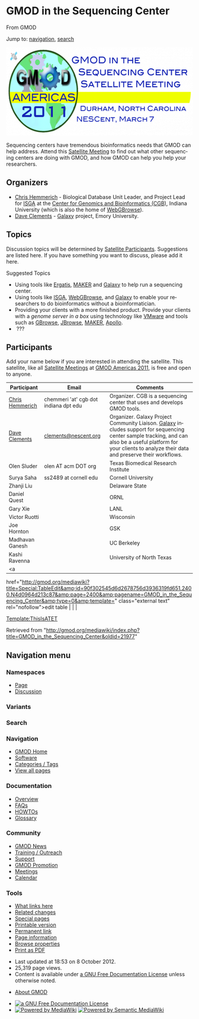 <div id="mw-page-base" class="noprint">

</div>

<div id="mw-head-base" class="noprint">

</div>

<div id="content" class="mw-body" role="main">

<span id="top"></span>

<div id="mw-js-message" style="display:none;">

</div>



# <span dir="auto">GMOD in the Sequencing Center</span>

<div id="bodyContent">

<div id="siteSub">

From GMOD

</div>

<div id="contentSub">

</div>

<div id="jump-to-nav" class="mw-jump">

Jump to: [navigation](#mw-navigation), [search](#p-search)

</div>

<div id="mw-content-text" class="mw-content-ltr" lang="en" dir="ltr">

<div class="center">

<div class="floatnone">

<a href="File:2011SequencingCenterSatelliteLogo.png" class="image"
title="GMOD in the Sequencing Center Satellite Meeting"><img
src="../mediawiki/images/thumb/c/c3/2011SequencingCenterSatelliteLogo.png/600px-2011SequencingCenterSatelliteLogo.png"
srcset="../mediawiki/images/thumb/c/c3/2011SequencingCenterSatelliteLogo.png/900px-2011SequencingCenterSatelliteLogo.png 1.5x, ../mediawiki/images/c/c3/2011SequencingCenterSatelliteLogo.png 2x"
width="600" height="238"
alt="GMOD in the Sequencing Center Satellite Meeting" /></a>

</div>

</div>

  

Sequencing centers have tremendous bioinformatics needs that GMOD can
help address. Attend this [Satellite
Meeting](Satellite_Meetings_-_GMOD_Americas_2011 "Satellite Meetings - GMOD Americas 2011")
to find out what other sequencing centers are doing with GMOD, and how
GMOD can help you help your researchers.

## <span id="Organizers" class="mw-headline">Organizers</span>

- [Chris Hemmerich](User:Chemmeri "User:Chemmeri") - Biological Database
  Unit Leader, and Project Lead for [ISGA](ISGA "ISGA") at the
  <a href="http://www.cgb.indiana.edu" class="external text"
  rel="nofollow">Center for Genomics and Bioinformatics (CGB)</a>,
  Indiana University (which is also the home of
  [WebGBrowse](WebGBrowse.1 "WebGBrowse")).
- [Dave Clements](User:Clements "User:Clements") -
  [Galaxy](Galaxy.1 "Galaxy") project, Emory University.

## <span id="Topics" class="mw-headline">Topics</span>

Discussion topics will be determined by [Satellite
Participants](#Participants). Suggestions are listed here. If you have
something you want to discuss, please add it here.

Suggested Topics  

- Using tools like
  <a href="Ergatis" class="mw-redirect" title="Ergatis">Ergatis</a>,
  [MAKER](MAKER.1 "MAKER") and [Galaxy](Galaxy.1 "Galaxy") to help run a
  sequencing center.
- Using tools like [ISGA](ISGA "ISGA"),
  [WebGBrowse](WebGBrowse.1 "WebGBrowse"), and
  [Galaxy](Galaxy.1 "Galaxy") to enable your researchers to do
  bioinformatics without a bioinformatician.
- Providing your clients with a more finished product. Provide your
  clients with a *genome server in a box* using technology like <a
  href="http://gmod.org/mediawiki/index.php?title=VMware&amp;action=edit&amp;redlink=1"
  class="new" title="VMware (page does not exist)">VMware</a> and tools
  such as [GBrowse](GBrowse.1 "GBrowse"),
  [JBrowse](JBrowse.1 "JBrowse"), [MAKER](MAKER.1 "MAKER"),
  [Apollo](Apollo.1 "Apollo").
-  ???

## <span id="Participants" class="mw-headline">Participants</span>

Add your name below if you are interested in attending the satellite.
This satellite, like all [Satellite
Meetings](Satellite_Meetings_-_GMOD_Americas_2011 "Satellite Meetings - GMOD Americas 2011")
at [GMOD Americas 2011](GMOD_Americas_2011 "GMOD Americas 2011"), is
free and open to anyone.

| Participant | Email | Comments |
|----|----|----|
| [Chris Hemmerich](User:Chemmeri "User:Chemmeri") | chemmeri 'at' cgb dot indiana dpt edu | Organizer. CGB is a sequencing center that uses and develops GMOD tools. |
| [Dave Clements](User:Clements "User:Clements") | clements@nescent.org | Organizer. Galaxy Project Community Liaison. [Galaxy](Galaxy.1 "Galaxy") includes support for sequencing center sample tracking, and can also be a useful platform for your clients to analyze their data and preserve their workflows. |
| Olen Sluder | olen AT acm DOT org | Texas Biomedical Research Institute |
| Surya Saha | ss2489 at cornell edu | Cornell University |
| Zhanji Liu |  | Delaware State |
| Daniel Quest |  | ORNL |
| Gary Xie |  | LANL |
| Victor Ruotti |  | Wisconsin |
| Joe Hornton |  | GSK |
| Madhavan Ganesh |  | UC Berkeley |
| Kashi Ravenna |  | University of North Texas |
| <a
href="http://gmod.org/mediawiki?title=Special:TableEdit&amp;id=90f302545d6d2678756d3936319fd651.2400.N4d0964d213c87&amp;page=2400&amp;pagename=GMOD_in_the_Sequencing_Center&amp;type=0&amp;template="
class="external text" rel="nofollow">edit table</a> |  |  |

<a
href="http://gmod.org/mediawiki/index.php?title=Template:ThisIsATET&amp;action=edit&amp;redlink=1"
class="new"
title="Template:ThisIsATET (page does not exist)">Template:ThisIsATET</a>

</div>

<div class="printfooter">

Retrieved from
"<http://gmod.org/mediawiki/index.php?title=GMOD_in_the_Sequencing_Center&oldid=21977>"

</div>

<div id="catlinks" class="catlinks catlinks-allhidden">

</div>

<div class="visualClear">

</div>

</div>

</div>

<div id="mw-navigation">

## Navigation menu

<div id="mw-head">



<div id="left-navigation">

<div id="p-namespaces" class="vectorTabs" role="navigation"
aria-labelledby="p-namespaces-label">

### Namespaces

- <span id="ca-nstab-main"><a href="GMOD_in_the_Sequencing_Center" accesskey="c"
  title="View the content page [c]">Page</a></span>
- <span id="ca-talk"><a
  href="http://gmod.org/mediawiki/index.php?title=Talk:GMOD_in_the_Sequencing_Center&amp;action=edit&amp;redlink=1"
  accesskey="t"
  title="Discussion about the content page [t]">Discussion</a></span>

</div>

<div id="p-variants" class="vectorMenu emptyPortlet" role="navigation"
aria-labelledby="p-variants-label">

### 

### Variants[](#)

<div class="menu">

</div>

</div>

</div>

<div id="right-navigation">





</div>

<div id="p-search" role="search">

### Search

<div id="simpleSearch">

</div>

</div>

</div>

</div>

<div id="mw-panel">

<div id="p-logo" role="banner">

<a href="Main_Page"
style="background-image: url(../images/GMOD-cogs.png);"
title="Visit the main page"></a>

</div>

<div id="p-Navigation" class="portal" role="navigation"
aria-labelledby="p-Navigation-label">

### Navigation

<div class="body">

- <span id="n-GMOD-Home">[GMOD Home](Main_Page)</span>
- <span id="n-Software">[Software](GMOD_Components)</span>
- <span id="n-Categories-.2F-Tags">[Categories /
  Tags](Categories)</span>
- <span id="n-View-all-pages">[View all pages](Special:AllPages)</span>

</div>

</div>

<div id="p-Documentation" class="portal" role="navigation"
aria-labelledby="p-Documentation-label">

### Documentation

<div class="body">

- <span id="n-Overview">[Overview](Overview)</span>
- <span id="n-FAQs">[FAQs](Category:FAQ)</span>
- <span id="n-HOWTOs">[HOWTOs](Category:HOWTO)</span>
- <span id="n-Glossary">[Glossary](Glossary)</span>

</div>

</div>

<div id="p-Community" class="portal" role="navigation"
aria-labelledby="p-Community-label">

### Community

<div class="body">

- <span id="n-GMOD-News">[GMOD News](GMOD_News)</span>
- <span id="n-Training-.2F-Outreach">[Training /
  Outreach](Training_and_Outreach)</span>
- <span id="n-Support">[Support](Support)</span>
- <span id="n-GMOD-Promotion">[GMOD Promotion](GMOD_Promotion)</span>
- <span id="n-Meetings">[Meetings](Meetings)</span>
- <span id="n-Calendar">[Calendar](Calendar)</span>

</div>

</div>

<div id="p-tb" class="portal" role="navigation"
aria-labelledby="p-tb-label">

### Tools

<div class="body">

- <span id="t-whatlinkshere"><a href="Special:WhatLinksHere/GMOD_in_the_Sequencing_Center"
  accesskey="j" title="A list of all wiki pages that link here [j]">What
  links here</a></span>
- <span id="t-recentchangeslinked"><a href="Special:RecentChangesLinked/GMOD_in_the_Sequencing_Center"
  accesskey="k"
  title="Recent changes in pages linked from this page [k]">Related
  changes</a></span>
- <span id="t-specialpages"><a href="Special:SpecialPages" accesskey="q"
  title="A list of all special pages [q]">Special pages</a></span>
- <span id="t-print"><a
  href="http://gmod.org/mediawiki/index.php?title=GMOD_in_the_Sequencing_Center&amp;printable=yes"
  rel="alternate" accesskey="p"
  title="Printable version of this page [p]">Printable version</a></span>
- <span id="t-permalink">[Permanent
  link](http://gmod.org/mediawiki/index.php?title=GMOD_in_the_Sequencing_Center&oldid=21977 "Permanent link to this revision of the page")</span>
- <span id="t-info">[Page
  information](http://gmod.org/mediawiki/index.php?title=GMOD_in_the_Sequencing_Center&action=info)</span>
- <span id="t-smwbrowselink"><a href="Special:Browse/GMOD_in_the_Sequencing_Center"
  rel="smw-browse">Browse properties</a></span>
- <span id="t-pdf">[Print as
  PDF](http://gmod.org/mediawiki/index.php?title=Special:PdfPrint&page=GMOD_in_the_Sequencing_Center)</span>

</div>

</div>

</div>

</div>

<div id="footer" role="contentinfo">

- <span id="footer-info-lastmod">Last updated at 18:53 on 8 October
  2012.</span>
- <span id="footer-info-viewcount">25,319 page views.</span>
- <span id="footer-info-copyright">Content is available under
  <a href="http://www.gnu.org/licenses/fdl-1.3.html" class="external"
  rel="nofollow">a GNU Free Documentation License</a> unless otherwise
  noted.</span>

<!-- -->

- <span id="footer-places-about">[About
  GMOD](GMOD:About "GMOD:About")</span>

<!-- -->

- <span id="footer-copyrightico">[<img src="http://www.gnu.org/graphics/gfdl-logo-small.png" width="88"
  height="31" alt="a GNU Free Documentation License" />](http://www.gnu.org/licenses/fdl-1.3.html)</span>
- <span id="footer-poweredbyico">[<img
  src="../mediawiki/skins/common/images/poweredby_mediawiki_88x31.png"
  width="88" height="31" alt="Powered by MediaWiki" />](http://www.mediawiki.org/)
  [<img
  src="../mediawiki/extensions/SemanticMediaWiki/resources/images/smw_button.png"
  width="88" height="31" alt="Powered by Semantic MediaWiki" />](https://www.semantic-mediawiki.org/wiki/Semantic_MediaWiki)</span>

<div style="clear:both">

</div>

</div>
